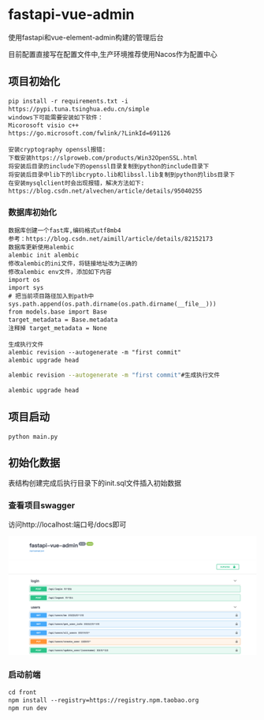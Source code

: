 # fastapi-vue-admin
使用fastapi和vue-element-admin构建的管理后台

目前配置直接写在配置文件中,生产环境推荐使用Nacos作为配置中心

## 项目初始化
```shell script
pip install -r requirements.txt -i  https://pypi.tuna.tsinghua.edu.cn/simple
windows下可能需要安装如下软件：
Micorosoft visio c++
https://go.microsoft.com/fwlink/?LinkId=691126

安装cryptography openssl报错:
下载安装https://slproweb.com/products/Win32OpenSSL.html
将安装后目录的include下的openssl目录复制到python的include目录下
将安装后目录中lib下的libcrypto.lib和libssl.lib复制到python的libs目录下
在安装mysqlclient时会出现报错，解决方法如下:
https://blog.csdn.net/alvechen/article/details/95040255
```
### 数据库初始化
```shell script
数据库创建一个fast库,编码格式utf8mb4
参考：https://blog.csdn.net/aimill/article/details/82152173
数据库更新使用alembic
alembic init alembic
修改alembic的ini文件，将链接地址改为正确的
修改alembic env文件，添加如下内容
import os
import sys
# 把当前项目路径加入到path中
sys.path.append(os.path.dirname(os.path.dirname(__file__)))
from models.base import Base
target_metadata = Base.metadata
注释掉 target_metadata = None

生成执行文件
alembic revision --autogenerate -m "first commit"
alembic upgrade head
```
```bash
alembic revision --autogenerate -m "first commit"#生成执行文件
```
```bash
alembic upgrade head
```

## 项目启动
```shell script
python main.py
```

## 初始化数据
表结构创建完成后执行目录下的init.sql文件插入初始数据

### 查看项目swagger
访问http://localhost:端口号/docs即可

![swagger](asserts/swagger.png)

### 启动前端
```shell script
cd front
npm install --registry=https://registry.npm.taobao.org
npm run dev
```